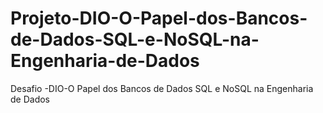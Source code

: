 # Projeto-DIO-O-Papel-dos-Bancos-de-Dados-SQL-e-NoSQL-na-Engenharia-de-Dados
Desafio -DIO-O Papel dos Bancos de Dados SQL e NoSQL na Engenharia de Dados
